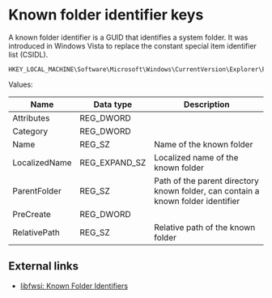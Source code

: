 # Known folder identifier keys

A known folder identifier is a GUID that identifies a system folder. It was
introduced in Windows Vista to replace the constant special item identifier list
(CSIDL).

```
HKEY_LOCAL_MACHINE\Software\Microsoft\Windows\CurrentVersion\Explorer\FolderDescriptions
```

Values:

Name | Data type | Description
--- | --- | ---
Attributes | REG_DWORD | 
Category | REG_DWORD | 
Name | REG_SZ | Name of the known folder
LocalizedName | REG_EXPAND_SZ | Localized name of the known folder
ParentFolder | REG_SZ | Path of the parent directory known folder, can contain a known folder identifier
PreCreate | REG_DWORD | 
RelativePath | REG_SZ | Relative path of the known folder

## External links

* [libfwsi: Known Folder Identifiers](https://github.com/libyal/libfwsi/wiki/Known-Folder-Identifiers)

